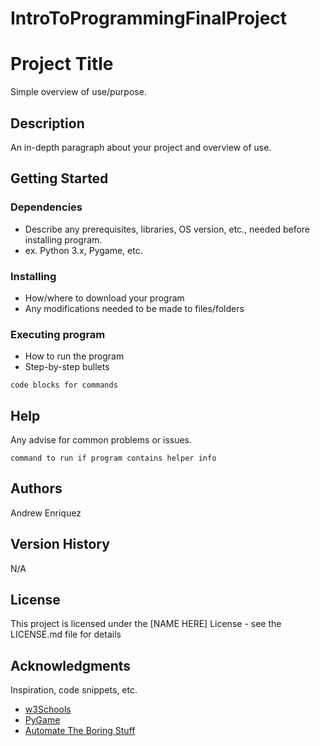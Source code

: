 # IntroToProgrammingFinalProject
# Project Title

Simple overview of use/purpose.

## Description

An in-depth paragraph about your project and overview of use.

## Getting Started

### Dependencies

* Describe any prerequisites, libraries, OS version, etc., needed before installing program.
* ex. Python 3.x, Pygame, etc.

### Installing

* How/where to download your program
* Any modifications needed to be made to files/folders

### Executing program

* How to run the program
* Step-by-step bullets
```
code blocks for commands
```

## Help

Any advise for common problems or issues.
```
command to run if program contains helper info
```

## Authors

Andrew Enriquez

## Version History

N/A

## License

This project is licensed under the [NAME HERE] License - see the LICENSE.md file for details

## Acknowledgments

Inspiration, code snippets, etc.
* [w3Schools](https://www.w3schools.com/python/default.asp)
* [PyGame](https://www.pygame.org/docs/)
* [Automate The Boring Stuff](https://automatetheboringstuff.com/)
